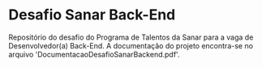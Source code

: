 # Desafio Sanar Back-End

Repositório do desafio do Programa de Talentos da Sanar para a vaga de Desenvolvedor(a) Back-End. A documentação do projeto encontra-se no arquivo 'DocumentacaoDesafioSanarBackend.pdf'.
